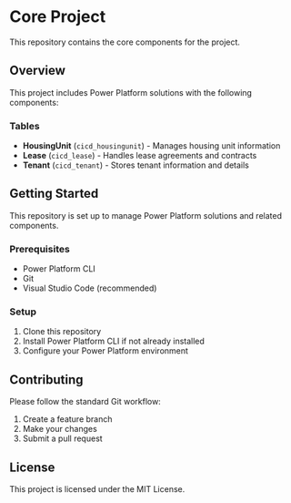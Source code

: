 # Core Project

This repository contains the core components for the project.

## Overview

This project includes Power Platform solutions with the following components:

### Tables
- **HousingUnit** (`cicd_housingunit`) - Manages housing unit information
- **Lease** (`cicd_lease`) - Handles lease agreements and contracts
- **Tenant** (`cicd_tenant`) - Stores tenant information and details

## Getting Started

This repository is set up to manage Power Platform solutions and related components.

### Prerequisites
- Power Platform CLI
- Git
- Visual Studio Code (recommended)

### Setup
1. Clone this repository
2. Install Power Platform CLI if not already installed
3. Configure your Power Platform environment

## Contributing

Please follow the standard Git workflow:
1. Create a feature branch
2. Make your changes
3. Submit a pull request

## License

This project is licensed under the MIT License.
